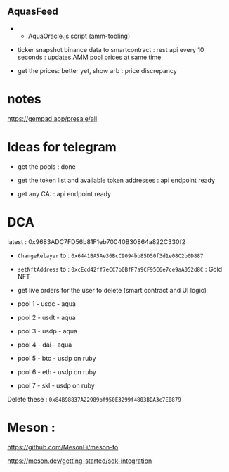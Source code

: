 ## AquasFeed

- - AquaOracle.js script (amm-tooling)

- ticker snapshot binance data to smartcontract : rest api every 10 seconds : updates AMM pool prices at same time

- get the prices: better yet, show arb : price discrepancy

# notes

https://gempad.app/presale/all

# Ideas for telegram

- get the pools : done

- get the token list and available token addresses : api endpoint ready

- get any CA: : api endpoint ready

# DCA

latest : 0x9683ADC7FD56b81F1eb70040B30864a822C330f2

- `ChangeRelayer` to : `0x6441BA5Ae36BcC9094bb85D50f3d1e08C2b0D887`
- `setNftAddress` to : `0xcEcd42ff7eCC7b0BfF7a9CF95C6e7ce9aA052d8C` : Gold NFT

- get live orders for the user to delete (smart contract and UI logic)

- pool 1 - usdc - aqua
- pool 2 - usdt - aqua
- pool 3 - usdp - aqua
- pool 4 - dai - aqua
- pool 5 - btc - usdp on ruby
- pool 6 - eth - usdp on ruby
- pool 7 - skl - usdp on ruby

Delete these : `0x84B98837A22989bf950E3299f4803BDA3c7E0879`

# Meson :

https://github.com/MesonFi/meson-to

https://meson.dev/getting-started/sdk-integration
